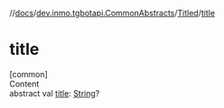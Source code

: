 //[docs](../../../index.md)/[dev.inmo.tgbotapi.CommonAbstracts](../index.md)/[Titled](index.md)/[title](title.md)



# title  
[common]  
Content  
abstract val [title](title.md): [String](https://kotlinlang.org/api/latest/jvm/stdlib/kotlin/-string/index.html)?  



